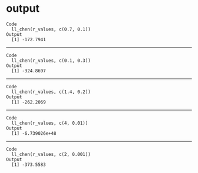 # output

    Code
      ll_chen(r_values, c(0.7, 0.1))
    Output
      [1] -172.7941

---

    Code
      ll_chen(r_values, c(0.1, 0.3))
    Output
      [1] -324.8697

---

    Code
      ll_chen(r_values, c(1.4, 0.2))
    Output
      [1] -262.2069

---

    Code
      ll_chen(r_values, c(4, 0.01))
    Output
      [1] -6.739026e+48

---

    Code
      ll_chen(r_values, c(2, 0.001))
    Output
      [1] -373.5583

